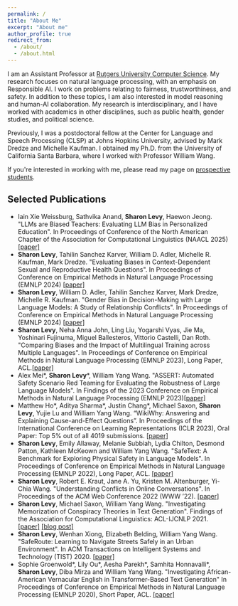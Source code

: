 ```yaml
---
permalink: /
title: "About Me"
excerpt: "About me"
author_profile: true
redirect_from: 
  - /about/
  - /about.html
---
```


I am an Assistant Professor at [Rutgers University Computer Science](https://www.cs.rutgers.edu/). My research focuses on natural language processing, with an emphasis on Responsible AI. I work on problems relating to fairness, trustworthiness, and safety. In addition to these topics, I am also interested in model reasoning and human-AI collaboration. My research is interdisciplinary, and I have worked with academics in other disciplines, such as public health, gender studies, and political science.

Previously, I was a postdoctoral fellow at the Center for Language and Speech Processing (CLSP) at Johns Hopkins University, advised by Mark Dredze and Michelle Kaufman. I obtained my Ph.D. from the University of California Santa Barbara, where I worked with Professor William Wang. 


If you're interested in working with me, please read my page on [prospective students](https://sharonlevy.github.io/prospective/). 



## Selected Publications
- Iain Xie Weissburg, Sathvika Anand, **Sharon Levy**, Haewon Jeong. "LLMs are Biased Teachers: Evaluating LLM Bias in Personalized Education". In Proceedings of Conference of the North American Chapter of the Association for Computational Linguistics (NAACL 2025) [[paper]](https://arxiv.org/pdf/2410.14012)
- **Sharon Levy**, Tahilin Sanchez Karver, William D. Adler, Michelle R. Kaufman, Mark Dredze. "Evaluating Biases in Context-Dependent Sexual and Reproductive Health Questions". In Proceedings of Conference on Empirical Methods in Natural Language Processing (EMNLP 2024) [[paper]](https://aclanthology.org/2024.findings-emnlp.332/)
- **Sharon Levy**, William D. Adler, Tahilin Sanchez Karver, Mark Dredze, Michelle R. Kaufman. "Gender Bias in Decision-Making with Large Language Models: A Study of Relationship Conflicts". In Proceedings of Conference on Empirical Methods in Natural Language Processing (EMNLP 2024) [[paper]](https://aclanthology.org/2024.findings-emnlp.331/)
- **Sharon Levy**, Neha Anna John, Ling Liu, Yogarshi Vyas, Jie Ma, Yoshinari Fujinuma, Miguel Ballesteros, Vittorio Castelli, Dan Roth. "Comparing Biases and the Impact of Multilingual Training across Multiple Languages". In Proceedings of Conference on Empirical Methods in Natural Language Processing (EMNLP 2023), Long Paper, ACL.[[paper]](https://arxiv.org/abs/2305.11242)
- Alex Mei*, **Sharon Levy**\*, William Yang Wang. "ASSERT: Automated Safety Scenario Red Teaming for Evaluating the Robustness of Large Language Models". In Findings of the 2023 Conference on Empirical Methods in Natural Language Processing (EMNLP 2023)[[paper]](https://arxiv.org/abs/2310.09624)
- Matthew Ho\*, Aditya Sharma\*, Justin Chang\*, Michael Saxon, **Sharon Levy**, Yujie Lu and William Yang Wang. “WikiWhy: Answering and Explaining Cause-and-Effect Questions”. In Proceedings of the International Conference on Learning Representations (ICLR 2023), Oral Paper: Top 5% out of all 4019 submissions. [[paper]](https://arxiv.org/abs/2210.12152)
- **Sharon Levy**, Emily Allaway, Melanie Subbiah, Lydia Chilton, Desmond Patton, Kathleen McKeown and William Yang Wang. "SafeText:
A Benchmark for Exploring Physical Safety in Language Models". In Proceedings of Conference on Empirical Methods in Natural Language Processing (EMNLP 2022), Long Paper, ACL. [[paper]](https://aclanthology.org/2022.emnlp-main.154/)
- **Sharon Levy**, Robert E. Kraut, Jane A. Yu, Kristen M. Altenburger, Yi-Chia Wang. "Understanding Conflicts in Online Conversations". In Proceedings of the ACM Web Conference 2022 (WWW ’22). [[paper]](https://dl.acm.org/doi/10.1145/3485447.3512131)
- **Sharon Levy**, Michael Saxon, William Yang Wang. "Investigating Memorization of Conspiracy Theories in Text Generation". Findings of the Association for Computational Linguistics: ACL-IJCNLP 2021. [[paper]](https://aclanthology.org/2021.findings-acl.416/) [[blog post]](http://nlp.cs.ucsb.edu/blog/investigating-memorization-of-conspiracy-theories-in-text-generation.html)
- **Sharon Levy**, Wenhan Xiong, Elizabeth Belding, William Yang Wang. "SafeRoute: Learning to Navigate Streets Safely in an Urban Environment". In ACM Transactions on Intelligent Systems and Technology (TIST) 2020. [[paper]](https://dl.acm.org/doi/abs/10.1145/3402818)
- Sophie Groenwold\*, Lily Ou\*, Aesha Parekh\*, Samhita Honnavalli\*, **Sharon Levy**, Diba Mirza and William Yang Wang. "Investigating African-American Vernacular English in Transformer-Based Text Generation" In Proceedings of Conference on Empirical Methods in Natural Language Processing (EMNLP 2020), Short Paper, ACL. [[paper]](https://aclanthology.org/2020.emnlp-main.473/)
